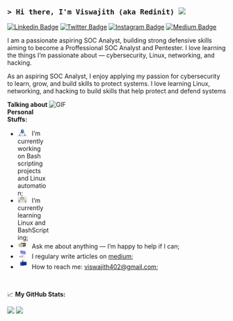 ### <samp>&gt; Hi there, I'm Viswajith (aka Redinit) <img src="https://media.giphy.com/media/hvRJCLFzcasrR4ia7z/giphy.gif" width="25"> </samp>

[![Linkedin Badge](https://img.shields.io/badge/-LinkedIn-0e76a8?style=flat-square&logo=Linkedin&logoColor=white)](https://linkedin.com/in/viswajith-v402)
[![Twitter Badge](https://img.shields.io/badge/-Twitter-00acee?style=flat-square&logo=Twitter&logoColor=white)](https://twitter.com/viswajith404)
[![Instagram Badge](https://img.shields.io/badge/-Instagram-e4405f?style=flat-square&logo=Instagram&logoColor=white)](https://instagram.com/_____viswa_jith__/)
[![Medium Badge](https://img.shields.io/badge/medium-%2312100E.svg?&style=for-square&logo=medium&logoColor=white)](https://medium.com/@redinit404)



I am a passionate aspiring SOC Analyst, building strong defensive skills aiming to become a Proffessional SOC Analyst and Pentester. I love learning the things I’m passionate about — cybersecurity, Linux, networking, and hacking.

As an aspiring SOC Analyst, I enjoy applying my passion for cybersecurity to learn, grow, and build skills to protect systems. I love learning Linux, networking, and hacking to build skills that help protect and defend systems

<img align="right" alt="GIF" src="https://media0.giphy.com/media/v1.Y2lkPTc5MGI3NjExc3RjdDEzNjRjMnlhZjdya3FkYzhsbXZ2ZzA1NHo2bnNoZnQzOXR3YyZlcD12MV9pbnRlcm5hbF9naWZfYnlfaWQmY3Q9Zw/SmaYvew52UlC9MmB6l/giphy.gif" width="408" height="318" />
  

**Talking about Personal Stuffs:**

- <img src="https://github.com/Redinit/Redinit/blob/main/assets/developer.gif.gif" width="21" />&nbsp;&nbsp; I’m currently working on Bash scripting projects and Linux automation;
- <img src="https://github.com/Redinit/Redinit/blob/main/assets/lightning.gif" width="21" />&nbsp;&nbsp; I’m currently learning Linux and BashScripting;
- <img src="https://github.com/Redinit/Redinit/blob/main/assets/message.gif" width="21" />&nbsp;&nbsp; Ask me about anything — I’m happy to help if I can;
- <img src="https://github.com/Redinit/Redinit/blob/main/assets/laptop.gif" width="21" />&nbsp;&nbsp; I regulary write articles on [medium](https://medium.com/@redinit404);
- <img src="https://github.com/Redinit/Redinit/blob/main/assets/letterbox.gif" width="21" />&nbsp;&nbsp; How to reach me: viswajith402@gmail.com;

</br>



📈 **My GitHub Stats:**

<p>
  <img height="180em" src="https://github-readme-stats.vercel.app/api?username=Redinit&show_icons=true&hide_border=true&count_private=true&include_all_commits=true&theme=dracula" />
  <img height="180em" src="https://github-readme-stats.vercel.app/api/top-langs/?username=Redinit&layout=compact&hide_border=true&theme=dracula" />
</p>
